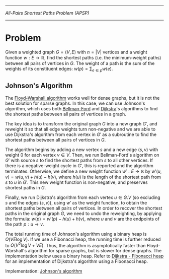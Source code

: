 _________________________________________
*All-Pairs Shortest Paths Problem (APSP)*
_________________________________________

# Problem

Given a weighted graph $G=(V,E)$ with $n = |V|$ vertices and a weight function $w: E \rightarrow \mathbb{R}$, find the shortest paths (i.e. the minimum-weight paths) between all pairs of vertices in $G$. The weight of a path is the sum of the weights of its constituent edges: $w(p) = \sum_{e \in p} w(e)$.

## Johnson's Algorithm

The [Floyd-Warshall algorithm](https://github.com/pl3onasm/AADS/tree/main/algorithms/graphs/APSP-floyd) works well for dense graphs, but it is not the best solution for sparse graphs. In this case, we can use Johnson's algorithm, which uses both [Bellman-Ford](https://github.com/pl3onasm/AADS/tree/main/algorithms/graphs/SSSP-bellman) and [Dijkstra](https://github.com/pl3onasm/AADS/tree/main/algorithms/graphs/SSSP-dijkstra)'s algorithms to find the shortest paths between all pairs of vertices in a graph.

The key idea is to transform the original graph $G$ into a new graph $G'$, and reweight it so that all edge weights turn non-negative and we are able to use Dijkstra's algorithm from each vertex in $G'$ as a subroutine to find the shortest paths between all pairs of vertices in $G$.

The algorithm begins by adding a new vertex $s$ and a new edge $(s,v)$ with weight $0$ for each vertex $v \in V$. Then, we run Bellman-Ford's algorithm on $G'$ with source $s$ to find the shortest paths from $s$ to all other vertices. If there is a negative-weight cycle in $G'$, this is reported and the algorithm terminates. Otherwise, we define a new weight function $w': E \rightarrow \mathbb{R}$ by $w'(u,v) = w(u,v) + h(u) - h(v)$, where $h(u)$ is the length of the shortest path from $s$ to $u$ in $G'$. This new weight function is non-negative, and preserves shortest paths in $G$.

Finally, we run Dijkstra's algorithm from each vertex $u \in G.V$ (so excluding $s$ and the edges $(s,v)$), using $w'$ as the weight function, to obtain the shortest paths between all pairs of vertices. In order to recover the shortest paths in the original graph $G$, we need to undo the reweighting, by applying the formula: $w(p) = w'(p) - h(u) + h(v)$, where $u$ and $v$ are the endpoints of the path $p: u \rightarrow v$.

The total running time of Johnson's algorithm using a binary heap is $O(VE \log V)$. If we use a Fibonacci heap, the running time is further reduced to $O(V^2 \log V + VE)$. Thus, the algorithm is asymptotically faster than Floyd-Warshall's algorithm for sparse graphs, but is slower for dense graphs. The implementation below uses a binary heap. Refer to [Dijkstra - Fibonacci heap](https://github.com/pl3onasm/AADS/blob/main/algorithms/graphs/SSSP-dijkstra/dijkstra-2.c) for an implementation of Dijkstra's algorithm using a Fibonacci heap.

Implementation: [Johnson's algorithm](https://github.com/pl3onasm/AADS/tree/main/algorithms/graphs/APSP-johnson/johnson.c)
